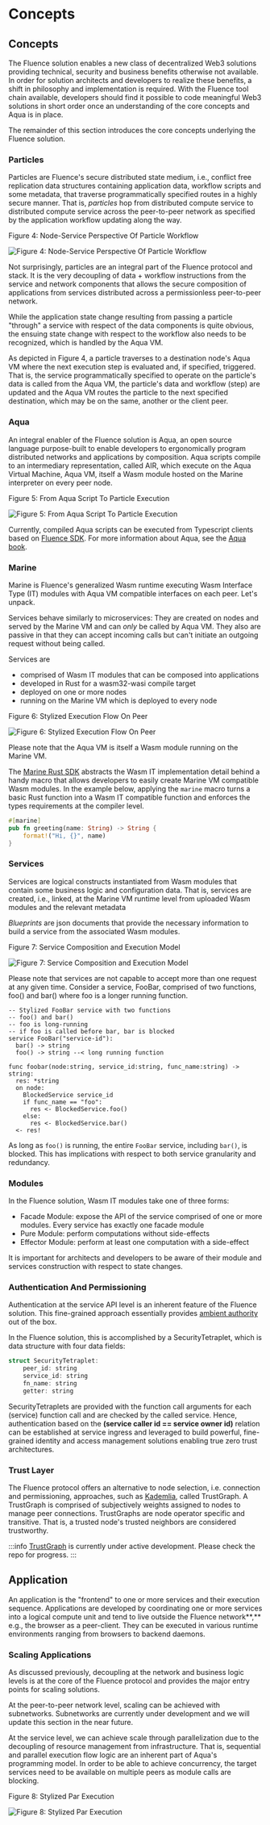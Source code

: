 # Concepts

## Concepts

The Fluence solution enables a new class of decentralized Web3 solutions providing technical, security and business benefits otherwise not available. In order for solution architects and developers to realize these benefits, a shift in philosophy and implementation is required. With the Fluence tool chain available, developers should find it possible to code meaningful Web3 solutions in short order once an understanding of the core concepts and Aqua is in place.

The remainder of this section introduces the core concepts underlying the Fluence solution.

### Particles

Particles are Fluence's secure distributed state medium, i.e., conflict free replication data structures containing application data, workflow scripts and some metadata, that traverse programmatically specified routes in a highly secure manner. That is, _particles_ hop from distributed compute service to distributed compute service across the peer-to-peer network as specified by the application workflow updating along the way.

Figure 4: Node-Service Perspective Of Particle Workflow

![Figure 4: Node-Service Perspective Of Particle Workflow](./Node-Service-Perspective-Of-Particle-Workflow.png)

Not surprisingly, particles are an integral part of the Fluence protocol and stack. It is the very decoupling of data + workflow instructions from the service and network components that allows the secure composition of applications from services distributed across a permissionless peer-to-peer network.

While the application state change resulting from passing a particle "through" a service with respect of the data components is quite obvious, the ensuing state change with respect to the workflow also needs to be recognized, which is handled by the Aqua VM.

As depicted in Figure 4, a particle traverses to a destination node's Aqua VM where the next execution step is evaluated and, if specified, triggered. That is, the service programmatically specified to operate on the particle's data is called from the Aqua VM, the particle's data and workflow (step) are updated and the Aqua VM routes the particle to the next specified destination, which may be on the same, another or the client peer.

### Aqua

An integral enabler of the Fluence solution is Aqua, an open source language purpose-built to enable developers to ergonomically program distributed networks and applications by composition. Aqua scripts compile to an intermediary representation, called AIR, which execute on the Aqua Virtual Machine, Aqua VM, itself a Wasm module hosted on the Marine interpreter on every peer node.

Figure 5: From Aqua Script To Particle Execution

![Figure 5: From Aqua Script To Particle Execution](./From-Aqua-Script-To-Particle-Execution.png)

Currently, compiled Aqua scripts can be executed from Typescript clients based on [Fluence SDK](https://github.com/fluencelabs/fluence-js). For more information about Aqua, see the [Aqua book](../../aqua-book/introduction.md).

### Marine

Marine is Fluence's generalized Wasm runtime executing Wasm Interface Type (IT) modules with Aqua VM compatible interfaces on each peer. Let's unpack.

Services behave similarly to microservices: They are created on nodes and served by the Marine VM and can _only_ be called by Aqua VM. They also are passive in that they can accept incoming calls but can't initiate an outgoing request without being called.

Services are

- comprised of Wasm IT modules that can be composed into applications
- developed in Rust for a wasm32-wasi compile target
- deployed on one or more nodes
- running on the Marine VM which is deployed to every node

Figure 6: Stylized Execution Flow On Peer

![Figure 6: Stylized Execution Flow On Peer](./Stylized-Execution-Flow-On-Peer.png)

Please note that the Aqua VM is itself a Wasm module running on the Marine VM.

The [Marine Rust SDK](https://github.com/fluencelabs/marine-rs-sdk) abstracts the Wasm IT implementation detail behind a handy macro that allows developers to easily create Marine VM compatible Wasm modules. In the example below, applying the `marine` macro turns a basic Rust function into a Wasm IT compatible function and enforces the types requirements at the compiler level.

```rust
#[marine]
pub fn greeting(name: String) -> String {
    format!("Hi, {}", name)
}
```

### Services

Services are logical constructs instantiated from Wasm modules that contain some business logic and configuration data. That is, services are created, i.e., linked, at the Marine VM runtime level from uploaded Wasm modules and the relevant metadata

_Blueprints_ are json documents that provide the necessary information to build a service from the associated Wasm modules.

Figure 7: Service Composition and Execution Model

![Figure 7: Service Composition and Execution Model](./Service-Composition-and-Execution-Model.png)

Please note that services are not capable to accept more than one request at any given time. Consider a service, FooBar, comprised of two functions, foo() and bar() where foo is a longer running function.

```aqua
-- Stylized FooBar service with two functions
-- foo() and bar()
-- foo is long-running
-- if foo is called before bar, bar is blocked
service FooBar("service-id"):
  bar() -> string
  foo() -> string --< long running function

func foobar(node:string, service_id:string, func_name:string) -> string:
  res: *string
  on node:
    BlockedService service_id
    if func_name == "foo":
      res <- BlockedService.foo()
    else:
      res <- BlockedService.bar()
  <- res!
```

As long as `foo()` is running, the entire `FooBar` service, including `bar()`, is blocked. This has implications with respect to both service granularity and redundancy.

### Modules

In the Fluence solution, Wasm IT modules take one of three forms:

- Facade Module: expose the API of the service comprised of one or more modules. Every service has exactly one facade module
- Pure Module: perform computations without side-effects
- Effector Module: perform at least one computation with a side-effect

It is important for architects and developers to be aware of their module and services construction with respect to state changes.

### Authentication And Permissioning

Authentication at the service API level is an inherent feature of the Fluence solution. This fine-grained approach essentially provides [ambient authority](https://en.wikipedia.org/wiki/Ambient_authority) out of the box.

In the Fluence solution, this is accomplished by a SecurityTetraplet, which is data structure with four data fields:

```rust
struct SecurityTetraplet:
    peer_id: string
    service_id: string
    fn_name: string
    getter: string
```

SecurityTetraplets are provided with the function call arguments for each (service) function call and are checked by the called service. Hence, authentication based on the **(service caller id == service owner id)** relation can be established at service ingress and leveraged to build powerful, fine-grained identity and access management solutions enabling true zero trust architectures.

### Trust Layer

The Fluence protocol offers an alternative to node selection, i.e. connection and permissioning, approaches, such as [Kademlia](https://en.wikipedia.org/wiki/Kademlia), called TrustGraph. A TrustGraph is comprised of subjectively weights assigned to nodes to manage peer connections. TrustGraphs are node operator specific and transitive. That is, a trusted node's trusted neighbors are considered trustworthy.

:::info
[TrustGraph](https://github.com/fluencelabs/trust-graph) is currently under active development. Please check the repo for progress.
:::

## Application

An application is the "frontend" to one or more services and their execution sequence. Applications are developed by coordinating one or more services into a logical compute unit and tend to live outside the Fluence network**,** e.g., the browser as a peer-client. They can be executed in various runtime environments ranging from browsers to backend daemons.

### Scaling Applications

As discussed previously, decoupling at the network and business logic levels is at the core of the Fluence protocol and provides the major entry points for scaling solutions.

At the peer-to-peer network level, scaling can be achieved with subnetworks. Subnetworks are currently under development and we will update this section in the near future.

At the service level, we can achieve scale through parallelization due to the decoupling of resource management from infrastructure. That is, sequential and parallel execution flow logic are an inherent part of Aqua's programming model. In order to be able to achieve concurrency, the target services need to be available on multiple peers as module calls are blocking.

Figure 8: Stylized Par Execution

![Figure 8: Stylized Par Execution](./Stylized-Par-Execution.png)
